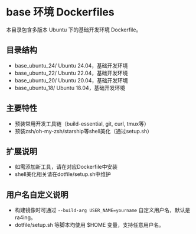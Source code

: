 # base 环境 Dockerfiles

本目录包含多版本 Ubuntu 下的基础开发环境 Dockerfile。

## 目录结构
- base_ubuntu_24/  Ubuntu 24.04，基础开发环境
- base_ubuntu_22/  Ubuntu 22.04，基础开发环境
- base_ubuntu_20/  Ubuntu 20.04，基础开发环境
- base_ubuntu_18/  Ubuntu 18.04，基础开发环境

## 主要特性
- 预装常用开发工具链（build-essential, git, curl, tmux等）
- 预装zsh/oh-my-zsh/starship等shell美化（通过setup.sh）

## 扩展说明
- 如需添加新工具，请在对应Dockerfile中安装
- shell美化相关请在dotfile/setup.sh中维护

## 用户名自定义说明
- 构建镜像时可通过 `--build-arg USER_NAME=yourname` 自定义用户名，默认是 ra4ing。
- dotfile/setup.sh 等脚本均使用 $HOME 变量，支持任意用户名。 